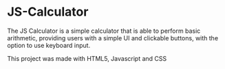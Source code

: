 # JS-Calculator

The JS Calculator is a simple calculator that is able to perform basic arithmetic, providing users with a simple UI and clickable buttons, with the option to use keyboard input.

This project was made with HTML5, Javascript and CSS
